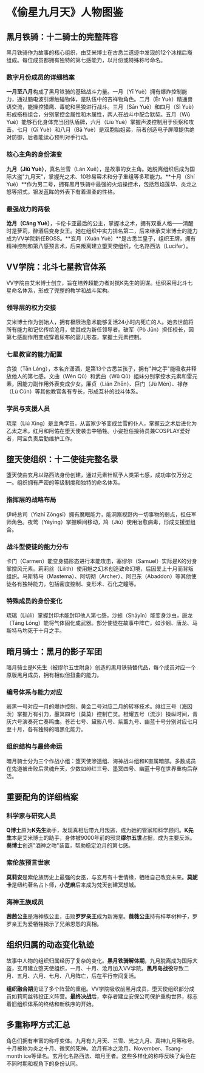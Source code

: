 # 《偷星九月天》人物图鉴

## 黑月铁骑：十二骑士的完整阵容

黑月铁骑作为故事的核心组织，由艾米博士在古悉兰遗迹中发现的12个冰棺后裔组成。每位成员都拥有独特的第七感能力，以月份或特殊称号命名。

### 数字月份成员的详细档案

**一月至八月**构成了黑月铁骑的基础战斗力量。一月（Yī Yuè）拥有爆炸控制能力，通过脑电波引爆触碰物体，是队伍中的吉祥物角色。二月（Èr Yuè）精通兽语交流，能操控猎鹰、毒蛇和黑狼进行战斗。三月（Sān Yuè）和四月（Sì Yuè）形成搭档组合，分别掌控金属性和木属性，两人在战斗中配合默契。五月（Wǔ Yuè）能够石化身体充当团队盾牌，六月（Liù Yuè）掌握声波控制用于侦察和攻击。七月（Qī Yuè）和八月（Bā Yuè）是双胞胎姐弟，前者创造电子屏障提供绝对防御，后者能读心预判对手行动。

### 核心主角的身份演变

**九月（Jiǔ Yuè）**，真名兰雪（Lán Xuě），是故事的女主角。她脱离组织后成为国际大盗"九月天"，掌握光之术、10秒易容术和分子重组等多项能力。**十月（Shí Yuè）**作为男二号，拥有黑月铁骑中最强的火焰操控术，包括烈焰莲华、炎龙之怒等招式，银发蓝眸的外表下有着温柔的性格。

### 最强战力的两极

**沧月（Cāng Yuè）**，卡伦卡亚最后的公主，掌握冰之术，拥有双重人格——清醒时是萝莉，醉酒后变身女王。她在组织中实力排名第二，后来继承艾米博士的能力成为VV学院新任BOSS。**玄月（Xuán Yuè）**是古悉兰皇子，组织王牌，拥有精神控制和第八感预言术，后来叛离建立堕天使组织，化名路西法（Lucifer）。

## VV学院：北斗七星教官体系

VV学院由艾米博士创立，旨在培养超能力者对抗K先生的阴谋。组织采用北斗七星命名体系，形成了完整的教学和战斗架构。

### 领导层的权力交接

艾米博士作为创始人，拥有极限治愈术能够复活24小时内死亡的人。她去世前将所有能力和记忆传给沧月，使其成为新任领导者。破军（Pò Jūn）担任校长，因第七感副作用变成穿着尿布的婴儿形态，掌握土元素控制。

### 七星教官的能力配置

贪狼（Tān Láng），本名齐潇洒，是第13个古悉兰孩子，拥有"神之手"能吸收并释放他人的第七感。文曲（Wén Qū）和武曲（Wǔ Qū）姐妹分别掌控水元素和雷元素，因能力副作用外表变成少女。廉贞（Lián Zhēn）、巨门（Jù Mén）、禄存（Lù Cún）等其他教官各有专长，形成互补的战斗体系。

### 学员与支援人员

琉星（Liú Xīng）是主角学员，从富家少爷变成兰雪的仆人，掌握云之术后进化为乙太之术。红月和阿佑在堕天使袭击中牺牲。小姿担任接待员兼COSPLAY爱好者，阿宝负责后勤维护工作。

## 堕天使组织：十二使徒完整名录

堕天使由玄月以路西法身份创建，通过元素针赋予人类第七感，成功率仅万分之一。组织拥有严密的等级制度和独特的命名体系。

### 指挥层的战略布局

伊峙总司（Yìzhǐ Zōngsī）拥有魔眼能力，能洞察视野内一切事物的弱点，担任军师角色。夜莺（Yèyīng）掌握瞬间移动，鸠（Jiū）使用治愈病毒，形成支援型组合。

### 战斗型使徒的能力分布

卡门（Carmen）能变身猫形态进行本能攻击，塞缪尔（Samuel）实际是K的分身掌控风元素。莉莉丝（Lilith）使用魅之幻术创造致命幻境，后因爱上十月而背叛组织。马斯特马（Mastema）、阿切彻（Archer）、阿巴东（Abaddon）等其他使徒各有独特能力，包括密度控制、变形术、石化之瞳等。

### 特殊成员的身份变化

琉璃（Liúlí）掌握封印术能封印他人第七感，沙蚓（Shāyǐn）能变身沙虫，唐龙（Táng Lóng）能将气体固化成武器。部分使徒在故事中阵亡，如沙蚓、唐龙、马斯特马均死于十月之手。

## 暗月骑士：黑月的影子军团

暗月骑士是K先生（被缪尔五世附身）创造的黑月铁骑替代品，每个成员对应一个原版黑月成员，拥有相似但扭曲的能力。

### 编号体系与能力对应

岩黑一号对应一月的爆炸控制，黄金二号对应二月的转移技术。绯红三号（海因茨）掌握万有引力，墨冥四号（莫莫）控制亡灵。橙耀五号（流沙）操纵时间，青灰六号演奏死亡奏鸣曲。苍芒七号、黛影八号、紫薰九号、幽蓝十号分别对应七月至十月，各有独特的暗黑化能力。

### 组织结构与最终命运

暗月骑士分为三个作战小组：堕天使渗透组、海神战斗组和K直属暗部。多数成员在鬼道被击败后灵魂升天，少数如绯红三号、墨冥四号、幽蓝十号在世界重构后存活。

## 重要配角的详细档案

### 科学家与研究人员

**Q博士**原为**K先生**助手，发现真相后带九月叛逃，成为她的管家和科学顾问。**K先生**本是艾米博士的助手，身体被9000年前的邪灵**缪尔五世**占据，成为主要反派。**葵博士**创造"酒神之吻"装置，帮助稳定沧月的第七感。

### 索伦族预言世家

**莫莉安**是索伦族历史上最强的女巫，与玄月有十世情缘，牺牲自己改变未来。**莫妮卡**是纽约著名占卜师，**小芝麻**后来成为梵天创建冥想城。

### 海神王族成员

**茜茜公主**是海神族公主，击败**罗罗亲王**成为新海皇。**薇薇公主**持有梓莘树种子，罗罗亲王为爱牺牲揭示了兄弟恩怨的真相。

## 组织归属的动态变化轨迹

故事中人物的组织归属经历了复杂的变化。**黑月铁骑解体期**，九月脱离成为国际大盗，玄月建立堕天使组织，一月、十月、沧月加入VV学院。**黑月岛战役**导致二月、五月、六月、七月、八月阵亡，后在平行空间复活。

**组织融合期**见证了多个阵营的重组。VV学院吸收前黑月成员，堕天使组织部分成员如莉莉丝转投正义阵营。**最终决战**后，幸存者建立安保公司保护重构世界，标志着旧组织体系的终结和新秩序的开始。

## 多重称呼方式汇总

角色们拥有丰富的称呼变体。九月有九月天、兰雪、光之九月、真神九月等称号。十月被称为炎之十月、微笑的死神。沧月有冰之沧月、November、Tsang-month ice等译名。玄月化名路西法、暗月王者。这些多样化的称呼反映了角色在不同时期和视角下的身份认同。
